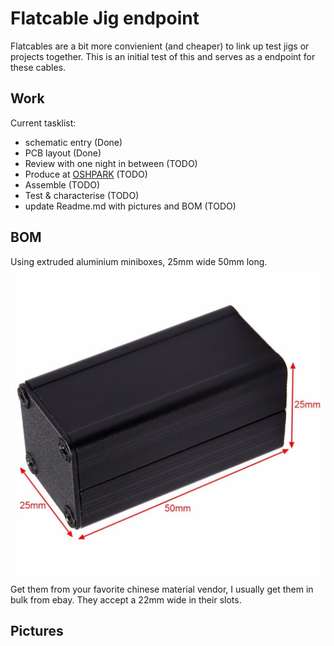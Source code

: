 # Flatcable Jig endpoint
Flatcables are a bit more convienient (and cheaper) to link up test jigs or projects together. This is an initial test of this and serves as a endpoint for these cables.
## Work
Current tasklist:
* schematic entry (Done)
* PCB layout (Done)
* Review with one night in between (TODO)
* Produce at [OSHPARK](https://oshpark.com/) (TODO)
* Assemble (TODO)
* Test & characterise (TODO)
* update Readme.md with pictures and BOM (TODO)
## BOM
Using extruded aluminium miniboxes, 25mm wide 50mm long. 
![Aluminium extruded box 50 by 25 by 25 mm](README_files/alubox_50_25.jpg)
Get them from your favorite chinese material vendor, I usually get them in bulk from ebay. They accept a 22mm wide in their slots.
## Pictures




